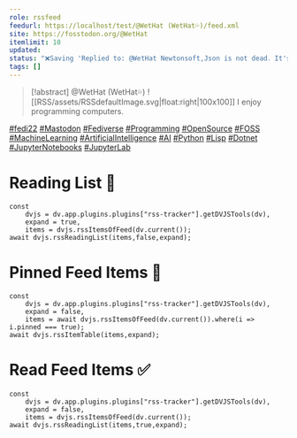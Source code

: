 ```yaml
---
role: rssfeed
feedurl: https://localhost/test/@WetHat (WetHat💦)/feed.xml
site: https://fosstodon.org/@WetHat
itemlimit: 10
updated: 
status: "❌Saving 'Replied to꞉ @WetHat Newtonsoft,Json is not dead․ It's last release was 14 months⋯' of feed '@WetHat (WetHat💦) failed': File already exists."
tags: []
---
```

> [!abstract] @WetHat (WetHat💦)
> ![[RSS/assets/RSSdefaultImage.svg|float:right|100x100]] I enjoy programming computers.

[#fedi22](https://fosstodon.org/tags/fedi22) [#Mastodon](https://fosstodon.org/tags/Mastodon) [#Fediverse](https://fosstodon.org/tags/Fediverse) [#Programming](https://fosstodon.org/tags/Programming) [#OpenSource](https://fosstodon.org/tags/OpenSource) [#FOSS](https://fosstodon.org/tags/FOSS) [#MachineLearning](https://fosstodon.org/tags/MachineLearning) [#ArtificialIntelligence](https://fosstodon.org/tags/ArtificialIntelligence) [#AI](https://fosstodon.org/tags/AI) [#Python](https://fosstodon.org/tags/Python) [#Lisp](https://fosstodon.org/tags/Lisp) [#Dotnet](https://fosstodon.org/tags/Dotnet) [#JupyterNotebooks](https://fosstodon.org/tags/JupyterNotebooks) [#JupyterLab](https://fosstodon.org/tags/JupyterLab)

# Reading List 📑

~~~dataviewjs
const
	dvjs = dv.app.plugins.plugins["rss-tracker"].getDVJSTools(dv),
	expand = true,
	items = dvjs.rssItemsOfFeed(dv.current());
await dvjs.rssReadingList(items,false,expand);
~~~

# Pinned Feed Items 📍

~~~dataviewjs
const
	dvjs = dv.app.plugins.plugins["rss-tracker"].getDVJSTools(dv),
	expand = false,
	items = await dvjs.rssItemsOfFeed(dv.current()).where(i => i.pinned === true);
await dvjs.rssItemTable(items,expand);
~~~

# Read Feed Items ✅

~~~dataviewjs
const
	dvjs = dv.app.plugins.plugins["rss-tracker"].getDVJSTools(dv),
	expand = false,
	items = dvjs.rssItemsOfFeed(dv.current());
await dvjs.rssReadingList(items,true,expand);
~~~